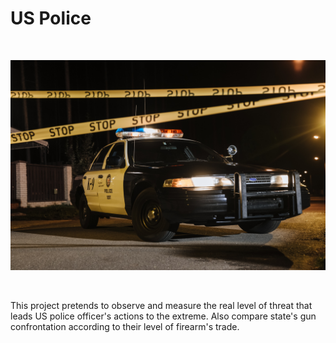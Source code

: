 # US Police 

<br>

<p align="center">
<img src ="police.jpg">
</p>



<br>

This project pretends to observe and measure the real level of threat that leads US police officer's actions to the extreme. Also compare state's gun confrontation according to their level of firearm's trade.
